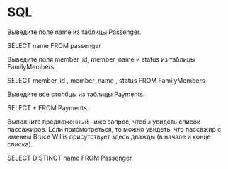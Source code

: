 # SQL

Выведите поле name из таблицы Passenger.

SELECT name FROM passenger 

Выведите поля member_id, member_name и status из таблицы FamilyMembers.

SELECT member_id , member_name , status FROM FamilyMembers

Выведите все столбцы из таблицы Payments.

SELECT * FROM Payments

Выполните предложенный ниже запрос, чтобы увидеть список пассажиров. Если присмотреться, то можно увидеть, что пассажир с именем Bruce Willis присутствует здесь дважды (в начале и конце списка).

SELECT DISTINCT name FROM Passenger




